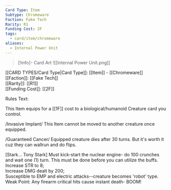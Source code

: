 ```yaml
---
Card Type: Item
Subtype: Chromeware
Faction: Fake Tech
Rarity: R1
Funding Cost: 2F
tags:
  - card/item/chromeware
aliases:
  - Internal Power Unit
---
```

> [!info]- Card Art
> ![[Internal Power Unit.png]]

[[CARD TYPES/Card Type|Card Type]]: [[Item]] - [[Chromeware]]  
[[Faction]]: [[Fake Tech]]  
[[Rarity]]: [[R1]]  
[[Funding Cost]]: [[2F]]  

Rules Text:  

This Item equips for a [[1F]] cost to a biological/humanoid Creature card you control.  

/Invasive Implant/ This Item cannot be moved to another creature once equipped.  
    
/Guaranteed Cancer/ Equipped creature dies after 30 turns.
But it's worth it cuz they can wallrun and do flips.  

[Stark... Tony Stark] Must kick-start the nuclear engine- do 100 crunches and wait one (1) turn. This must be done before you can utilize the buffs.
Increase STR to 8;  
Increase DMG dealt by 200;  
Susceptible to EMP and electric attacks--creature becomes 'robot' type.
Weak Point: Any firearm critical hits cause instant death- BOOM!  